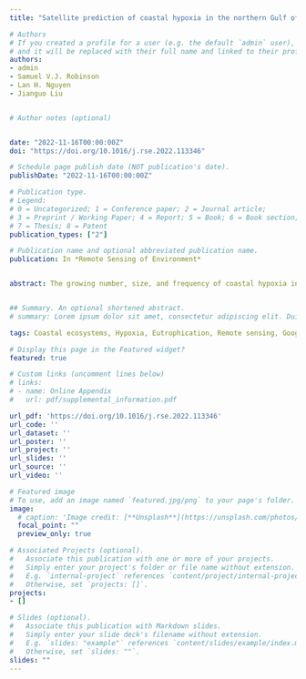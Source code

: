 ```yaml
---
title: "Satellite prediction of coastal hypoxia in the northern Gulf of Mexico"

# Authors
# If you created a profile for a user (e.g. the default `admin` user), write the username (folder name) here 
# and it will be replaced with their full name and linked to their profile.
authors:
- admin
- Samuel V.J. Robinson
- Lan H. Nguyen
- Jianguo Liu


# Author notes (optional)


date: "2022-11-16T00:00:00Z"
doi: "https://doi.org/10.1016/j.rse.2022.113346"

# Schedule page publish date (NOT publication's date).
publishDate: "2022-11-16T00:00:00Z"

# Publication type.
# Legend: 
# 0 = Uncategorized; 1 = Conference paper; 2 = Journal article;
# 3 = Preprint / Working Paper; 4 = Report; 5 = Book; 6 = Book section;
# 7 = Thesis; 8 = Patent
publication_types: ["2"]

# Publication name and optional abbreviated publication name.
publication: In *Remote Sensing of Environment*


abstract: The growing number, size, and frequency of coastal hypoxia increasingly threaten marine ecosystem health and essential ecosystem services for human well-being. It is therefore urgent to use continuous and consistent observation and develop advanced tools to characterize and track the spatial and temporal change of coastal hypoxia. Satellite imagery with fine spatiotemporal resolution and global coverage has shown great potential for monitoring environmental changes, yet has rarely been applied to hypoxia mapping. To advance the understanding, we synthesized satellite-derived ocean color variables and dissolved oxygen measurements collected during 2014, and used random forest regression, lagged linear regression, and functional data analysis to estimate the spatiotemporal change of the hypoxia zone in the Gulf of Mexico. The three models achieved similar predictive accuracy (±1.2–1.4 mg/L dissolved oxygen), but the random forest regression performed the best in estimating the bottom dissolved oxygen from satellite-derived variables. Our models also revealed time lags of roughly 0–5 and 16–19 days between the surface water process (e.g., algae bloom and ocean warming) and bottom water hypoxia, which was rarely considered in previous hypoxia studies using satellite data. Finally, our models showed that the area of Gulf hypoxia increased gradually from May and reached a peak during mid-July and mid-August in 2014, and the hypoxia zone occurred in the estuary of the Mississippi River and Suwannee River during roughly 25% of summer days. In addition to predicting the size of hypoxic zones, our study provides additional information on where, when, and how long hypoxic zones persist with greater spatial details and enables modeling hypoxic zones at near-real-time (e.g., days) temporal scales. More importantly, we demonstrate the great potential of applying satellite remote sensing for spatially explicit hypoxia mapping, which could promote more cost-effective coastal hypoxia monitoring and assessment practices.


## Summary. An optional shortened abstract.
# summary: Lorem ipsum dolor sit amet, consectetur adipiscing elit. Duis posuere tellus ac convallis placerat. Proin tincidunt magna sed ex sollicitudin condimentum.

tags: Coastal ecosystems, Hypoxia, Eutrophication, Remote sensing, Google Earth Engine (GEE), Functional data analysis

# Display this page in the Featured widget?
featured: true

# Custom links (uncomment lines below)
# links:
# - name: Online Appendix
#   url: pdf/supplemental_information.pdf

url_pdf: 'https://doi.org/10.1016/j.rse.2022.113346'
url_code: ''
url_dataset: ''
url_poster: ''
url_project: ''
url_slides: ''
url_source: ''
url_video: ''

# Featured image
# To use, add an image named `featured.jpg/png` to your page's folder. 
image:
  # caption: 'Image credit: [**Unsplash**](https://unsplash.com/photos/pLCdAaMFLTE)'
  focal_point: ""
  preview_only: true

# Associated Projects (optional).
#   Associate this publication with one or more of your projects.
#   Simply enter your project's folder or file name without extension.
#   E.g. `internal-project` references `content/project/internal-project/index.md`.
#   Otherwise, set `projects: []`.
projects:
- []

# Slides (optional).
#   Associate this publication with Markdown slides.
#   Simply enter your slide deck's filename without extension.
#   E.g. `slides: "example"` references `content/slides/example/index.md`.
#   Otherwise, set `slides: ""`.
slides: ""
---
```


